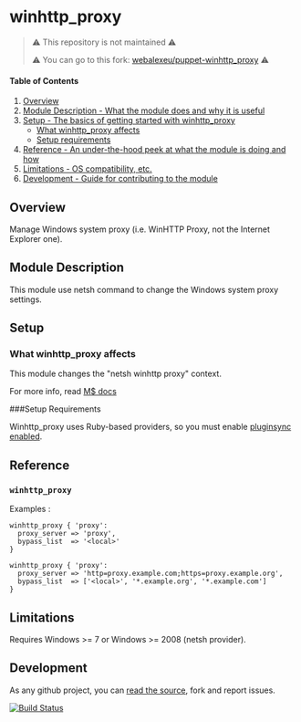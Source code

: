 # winhttp_proxy

> ⚠️ This repository is not maintained ⚠️
>
> ⚠️ You can go to this fork: [webalexeu/puppet-winhttp_proxy](https://github.com/webalexeu/puppet-winhttp_proxy) ⚠️

#### Table of Contents

1. [Overview](#overview)
2. [Module Description - What the module does and why it is useful](#module-description)
3. [Setup - The basics of getting started with winhttp_proxy](#setup)
    * [What winhttp_proxy affects](#what-winhttp_proxy-affects)
    * [Setup requirements](#setup-requirements)
4. [Reference - An under-the-hood peek at what the module is doing and how](#reference)
5. [Limitations - OS compatibility, etc.](#limitations)
6. [Development - Guide for contributing to the module](#development)

## Overview

Manage Windows system proxy (i.e. WinHTTP Proxy, not the Internet Explorer one).

## Module Description

This module use netsh command to change the Windows system proxy settings.

## Setup

### What winhttp_proxy affects

This module changes the "netsh winhttp proxy" context.

For more info, read [M$ docs](http://technet.microsoft.com/en-us/library/cc731131#BKMK_5)

###Setup Requirements

Winhttp_proxy uses Ruby-based providers, so you must enable [pluginsync enabled](http://docs.puppetlabs.com/guides/plugins_in_modules.html#enabling-pluginsync).

## Reference

### `winhttp_proxy`

Examples :

```puppet
winhttp_proxy { 'proxy':
  proxy_server => 'proxy',
  bypass_list  => '<local>'
}

winhttp_proxy { 'proxy':
  proxy_server => 'http=proxy.example.com;https=proxy.example.org',
  bypass_list  => ['<local>', '*.example.org', '*.example.com']
}
```

## Limitations

Requires Windows >= 7 or Windows >= 2008 (netsh provider).

## Development

As any github project, you can [read the source](https://github.com/sathieu/puppet-winhttp_proxy/),
fork and report issues.

[![Build Status](https://travis-ci.org/sathieu/puppet-winhttp_proxy.png?branch=master)](https://travis-ci.org/sathieu/puppet-winhttp_proxy)
